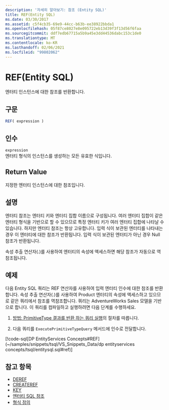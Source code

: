 ```yaml
---
description: '자세히 알아보기: 참조 (Entity SQL)'
title: REF(Entity SQL)
ms.date: 03/30/2017
ms.assetid: c5f4cb35-69e9-44cc-b63b-ee38922bbda1
ms.openlocfilehash: 05f87ce8027e8e095722eb13d39f3f13d56f6faa
ms.sourcegitcommit: ddf7edb67715a5b9a45e3dd44536dabc153c1de0
ms.translationtype: MT
ms.contentlocale: ko-KR
ms.lasthandoff: 02/06/2021
ms.locfileid: "99802062"
---
```

# <a name="ref-entity-sql"></a>REF(Entity SQL)

엔터티 인스턴스에 대한 참조를 반환합니다.  
  
## <a name="syntax"></a>구문  
  
```sql  
REF( expression )
```  
  
## <a name="arguments"></a>인수  

 `expression`  
 엔터티 형식의 인스턴스를 생성하는 모든 유효한 식입니다.  
  
## <a name="return-value"></a>Return Value  

 지정한 엔터티 인스턴스에 대한 참조입니다.  
  
## <a name="remarks"></a>설명  

 엔터티 참조는 엔터티 키와 엔터티 집합 이름으로 구성됩니다. 여러 엔터티 집합이 같은 엔터티 형식을 기반으로 할 수 있으므로 특정 엔터티 키가 여러 엔터티 집합에 나타날 수 있습니다. 하지만 엔터티 참조는 항상 고유합니다. 입력 식이 보관된 엔터티를 나타내는 경우 이 엔터티에 대한 참조가 반환됩니다. 입력 식이 보관된 엔터티가 아닌 경우 Null 참조가 반환됩니다.  
  
 속성 추출 연산자(.)를 사용하여 엔터티의 속성에 액세스하면 해당 참조가 자동으로 역참조됩니다.  
  
## <a name="example"></a>예제  

 다음 Entity SQL 쿼리는 REF 연산자를 사용하여 입력 엔터티 인수에 대한 참조를 반환합니다. 속성 추출 연산자(.)를 사용하여 Product 엔터티의 속성에 액세스하고 있으므로 같은 쿼리에서 참조를 역참조합니다. 쿼리는 AdventureWorks Sales 모델을 기반으로 합니다. 이 쿼리를 컴파일하고 실행하려면 다음 단계를 수행하세요.  
  
1. [방법: PrimitiveType 결과를 반환 하는 쿼리 실행](../how-to-execute-a-query-that-returns-primitivetype-results.md)의 절차를 따릅니다.  
  
2. 다음 쿼리를 `ExecutePrimitiveTypeQuery` 메서드에 인수로 전달합니다.  
  
 [!code-sql[DP EntityServices Concepts#REF](~/samples/snippets/tsql/VS_Snippets_Data/dp entityservices concepts/tsql/entitysql.sql#ref)]  
  
## <a name="see-also"></a>참고 항목

- [DEREF](deref-entity-sql.md)
- [CREATEREF](createref-entity-sql.md)
- [KEY](key-entity-sql.md)
- [엔터티 SQL 참조](entity-sql-reference.md)
- [형식 정의](type-definitions-entity-sql.md)
